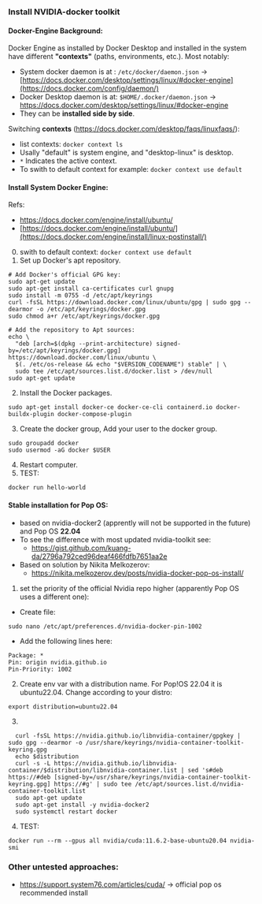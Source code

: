 ### Install NVIDIA-docker toolkit

#### Docker-Engine Background:
Docker Engine as installed by Docker Desktop and installed in the system have different **"contexts"** (paths, environments, etc.). Most notably:
- System docker daemon is at : ```/etc/docker/daemon.json``` -> [https://docs.docker.com/desktop/settings/linux/#docker-engine](https://docs.docker.com/config/daemon/)
- Docker Desktop daemon is at: ```$HOME/.docker/daemon.json``` -> https://docs.docker.com/desktop/settings/linux/#docker-engine
- They can be **installed side by side**.
  
Switching **contexts** (https://docs.docker.com/desktop/faqs/linuxfaqs/):
- list contexts: ```docker context ls```
- Usally "default" is system engine, and "desktop-linux" is desktop.
- ```*``` Indicates the active context.
- To swith to default context for example: ```docker context use default```

#### Install System Docker Engine:
Refs:
  - https://docs.docker.com/engine/install/ubuntu/
  - [https://docs.docker.com/engine/install/ubuntu/](https://docs.docker.com/engine/install/linux-postinstall/)

0. swith to default context: ```docker context use default```
1. Set up Docker's apt repository.
```
# Add Docker's official GPG key:
sudo apt-get update
sudo apt-get install ca-certificates curl gnupg
sudo install -m 0755 -d /etc/apt/keyrings
curl -fsSL https://download.docker.com/linux/ubuntu/gpg | sudo gpg --dearmor -o /etc/apt/keyrings/docker.gpg
sudo chmod a+r /etc/apt/keyrings/docker.gpg

# Add the repository to Apt sources:
echo \
  "deb [arch=$(dpkg --print-architecture) signed-by=/etc/apt/keyrings/docker.gpg] https://download.docker.com/linux/ubuntu \
  $(. /etc/os-release && echo "$VERSION_CODENAME") stable" | \
  sudo tee /etc/apt/sources.list.d/docker.list > /dev/null
sudo apt-get update
```
2. Install the Docker packages.
```
sudo apt-get install docker-ce docker-ce-cli containerd.io docker-buildx-plugin docker-compose-plugin
```
3. Create the docker group, Add your user to the docker group.
```
sudo groupadd docker
sudo usermod -aG docker $USER
```
4. Restart computer.
5. TEST:
```
docker run hello-world
```


#### Stable installation for Pop OS:
  - based on nvidia-docker2 (apprently will not be supported in the future) and Pop OS **22.04**
  - To see the difference with most updated nvidia-toolkit see:
    * https://gist.github.com/kuang-da/2796a792ced96deaf466fdfb7651aa2e
  - Based on solution by Nikita Melkozerov:
    * https://nikita.melkozerov.dev/posts/nvidia-docker-pop-os-install/
    

1. set the priority of the official Nvidia repo higher (apparently Pop OS uses a different one):
  - Create file:
  ```
  sudo nano /etc/apt/preferences.d/nvidia-docker-pin-1002
  ```
  - Add the following lines here:
  ```
  Package: *
  Pin: origin nvidia.github.io
  Pin-Priority: 1002
  ```
2. Create env var with a distribution name. For Pop!OS 22.04 it is ubuntu22.04. Change according to your distro:

```
export distribution=ubuntu22.04
```

3. 
```
  curl -fsSL https://nvidia.github.io/libnvidia-container/gpgkey | sudo gpg --dearmor -o /usr/share/keyrings/nvidia-container-toolkit-keyring.gpg
  echo $distribution
  curl -s -L https://nvidia.github.io/libnvidia-container/$distribution/libnvidia-container.list | sed 's#deb https://#deb [signed-by=/usr/share/keyrings/nvidia-container-toolkit-keyring.gpg] https://#g' | sudo tee /etc/apt/sources.list.d/nvidia-container-toolkit.list
  sudo apt-get update
  sudo apt-get install -y nvidia-docker2
  sudo systemctl restart docker
```

4. TEST:
```
docker run --rm --gpus all nvidia/cuda:11.6.2-base-ubuntu20.04 nvidia-smi
```
### Other untested approaches:
- https://support.system76.com/articles/cuda/ -> official pop os recommended install
